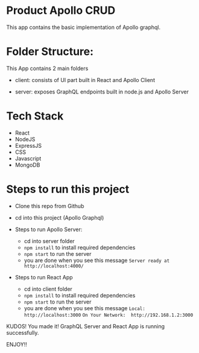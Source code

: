 # Product Apollo CRUD

This app contains the basic implementation of Apollo graphql.

# Folder Structure:

This App contains 2 main folders
- client:
    consists of UI part built in React and Apollo Client

- server:
    exposes GraphQL endpoints built in node.js and Apollo Server
# Tech Stack

- React
- NodeJS
- ExpressJS
- CSS
- Javascript
- MongoDB

# Steps to run this project

- Clone this repo from Github
- cd into this project (Apollo Graphql)

- Steps to run Apollo Server:
    - cd into server folder
    -  `npm install` to install required dependencies
    - `npm start` to run the server
    - you are done when you see this message
        `Server ready at http://localhost:4000/`

- Steps to run React App
    - cd into client folder
    -  `npm install` to install required dependencies
    - `npm start` to run the server
    - you are done when you see this message
        `Local:            http://localhost:3000`
        `On Your Network:  http://192.168.1.2:3000`

KUDOS! You made it! GraphQL Server and React App is running successfully.

ENJOY!!
